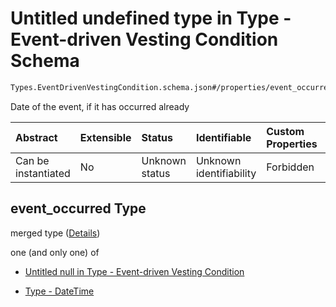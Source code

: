 # Untitled undefined type in Type - Event-driven Vesting Condition Schema

```txt
Types.EventDrivenVestingCondition.schema.json#/properties/event_occurred
```

Date of the event, if it has occurred already

| Abstract            | Extensible | Status         | Identifiable            | Custom Properties | Additional Properties | Access Restrictions | Defined In                                                                                                              |
| :------------------ | :--------- | :------------- | :---------------------- | :---------------- | :-------------------- | :------------------ | :---------------------------------------------------------------------------------------------------------------------- |
| Can be instantiated | No         | Unknown status | Unknown identifiability | Forbidden         | Allowed               | none                | [EventDrivenVestingCondition.schema.json*](../out/types/EventDrivenVestingCondition.schema.json "open original schema") |

## event_occurred Type

merged type ([Details](eventdrivenvestingcondition-properties-event_occurred.md))

one (and only one) of

*   [Untitled null in Type - Event-driven Vesting Condition](eventdrivenvestingcondition-properties-event_occurred-oneof-0.md "check type definition")

*   [Type - DateTime](issuer-properties-type---datetime.md "check type definition")

